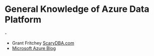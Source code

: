 <H1>General Knowledge of Azure Data Platform</H1>
-

- Grant Fritchey [ScaryDBA.com](http://www.scarydba.com/category/azure-2/)
- [Microsoft Azure Blog](https://azure.microsoft.com/en-us/blog/)
